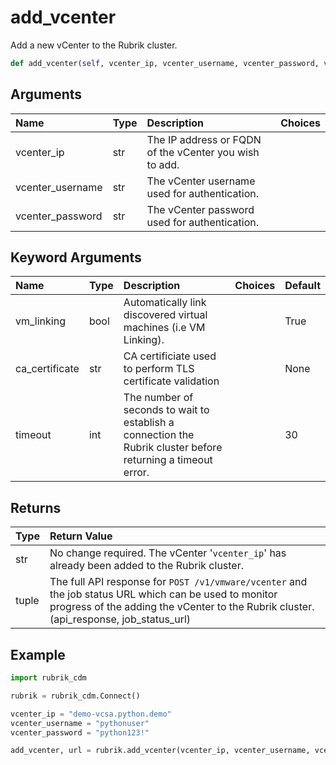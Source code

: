 # add\_vcenter

Add a new vCenter to the Rubrik cluster.

```python
def add_vcenter(self, vcenter_ip, vcenter_username, vcenter_password, vm_linking=True, ca_certificate=None, timeout=30):
```

## Arguments

| Name | Type | Description | Choices |
| :--- | :--- | :--- | :--- |
| vcenter\_ip | str | The IP address or FQDN of the vCenter you wish to add. |  |
| vcenter\_username | str | The vCenter username used for authentication. |  |
| vcenter\_password | str | The vCenter password used for authentication. |  |

## Keyword Arguments

| Name | Type | Description | Choices | Default |
| :--- | :--- | :--- | :--- | :--- |
| vm\_linking | bool | Automatically link discovered virtual machines \(i.e VM Linking\). |  | True |
| ca\_certificate | str | CA certificiate used to perform TLS certificate validation |  | None |
| timeout | int | The number of seconds to wait to establish a connection the Rubrik cluster before returning a timeout error. |  | 30 |

## Returns

| Type | Return Value |
| :--- | :--- |
| str | No change required. The vCenter '`vcenter_ip`' has already been added to the Rubrik cluster. |
| tuple | The full API response for `POST /v1/vmware/vcenter` and the job status URL which can be used to monitor progress of the adding the vCenter to the Rubrik cluster. \(api\_response, job\_status\_url\) |

## Example

```python
import rubrik_cdm

rubrik = rubrik_cdm.Connect()

vcenter_ip = "demo-vcsa.python.demo"
vcenter_username = "pythonuser"
vcenter_password = "python123!"

add_vcenter, url = rubrik.add_vcenter(vcenter_ip, vcenter_username, vcenter_password)
```

